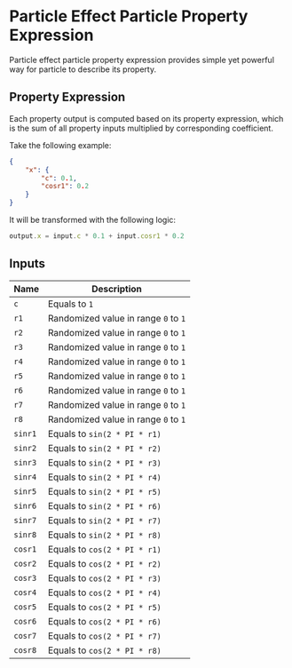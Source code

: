 # Particle Effect Particle Property Expression

Particle effect particle property expression provides simple yet powerful way for particle to describe its property.

## Property Expression

Each property output is computed based on its property expression, which is the sum of all property inputs multiplied by corresponding coefficient.

Take the following example:

```json
{
    "x": {
        "c": 0.1,
        "cosr1": 0.2
    }
}
```

It will be transformed with the following logic:

```ts
output.x = input.c * 0.1 + input.cosr1 * 0.2
```

## Inputs

| Name    | Description                          |
| ------- | ------------------------------------ |
| `c`     | Equals to `1`                        |
| `r1`    | Randomized value in range `0` to `1` |
| `r2`    | Randomized value in range `0` to `1` |
| `r3`    | Randomized value in range `0` to `1` |
| `r4`    | Randomized value in range `0` to `1` |
| `r5`    | Randomized value in range `0` to `1` |
| `r6`    | Randomized value in range `0` to `1` |
| `r7`    | Randomized value in range `0` to `1` |
| `r8`    | Randomized value in range `0` to `1` |
| `sinr1` | Equals to `sin(2 * PI * r1)`         |
| `sinr2` | Equals to `sin(2 * PI * r2)`         |
| `sinr3` | Equals to `sin(2 * PI * r3)`         |
| `sinr4` | Equals to `sin(2 * PI * r4)`         |
| `sinr5` | Equals to `sin(2 * PI * r5)`         |
| `sinr6` | Equals to `sin(2 * PI * r6)`         |
| `sinr7` | Equals to `sin(2 * PI * r7)`         |
| `sinr8` | Equals to `sin(2 * PI * r8)`         |
| `cosr1` | Equals to `cos(2 * PI * r1)`         |
| `cosr2` | Equals to `cos(2 * PI * r2)`         |
| `cosr3` | Equals to `cos(2 * PI * r3)`         |
| `cosr4` | Equals to `cos(2 * PI * r4)`         |
| `cosr5` | Equals to `cos(2 * PI * r5)`         |
| `cosr6` | Equals to `cos(2 * PI * r6)`         |
| `cosr7` | Equals to `cos(2 * PI * r7)`         |
| `cosr8` | Equals to `cos(2 * PI * r8)`         |
